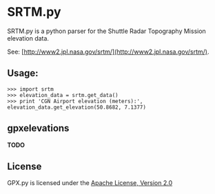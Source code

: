 # SRTM.py

SRTM.py is a python parser for the Shuttle Radar Topography Mission elevation data.

See: [http://www2.jpl.nasa.gov/srtm/](http://www2.jpl.nasa.gov/srtm/).

## Usage:

    >>> import srtm
    >>> elevation_data = srtm.get_data()
    >>> print 'CGN Airport elevation (meters):', elevation_data.get_elevation(50.8682, 7.1377)

## gpxelevations

**TODO**

## License

GPX.py is licensed under the [Apache License, Version 2.0](http://www.apache.org/licenses/LICENSE-2.0)

